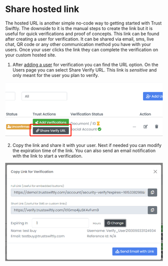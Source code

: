 # Share hosted link

The hosted URL is another simple no-code way to getting started with Trust Swiftly. The downside to it is the manual steps to create the link but it is useful for quick verifications and proof of concepts. This link can be found after creating a user for verification. It can be shared via email, sms, live chat, QR code or any other communication method you have with your users. Once your user clicks the link they can complete the verification on your custom hosted site.

1. After [adding a user](https://support.trustswiftly.com/how-to-create-a-new-user-to-verify.html) for verification you can find the URL option. On the Users page you can select Share Verify URL. This link is _sensitive_ and only meant for the user you plan to verify.

![Select Share Verify URL](../.gitbook/assets/image%20%2813%29.png)

2. Copy the link and share it with your user. Next if needed you can modify the expiration time of the link. You can also send an email notification with the link to start a verification.

![](../.gitbook/assets/image%20%2815%29.png)

